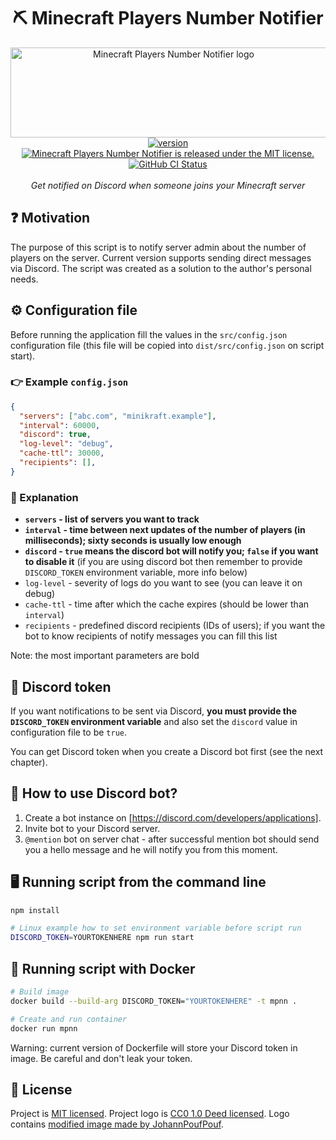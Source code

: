<h1 align="center">⛏️ Minecraft Players Number Notifier</h1>

<p align="center">
  <img src="https://raw.githubusercontent.com/ChrisAraneo/minecraft-players-number-notifier/refs/heads/master/logo.png" alt="Minecraft Players Number Notifier logo" width="506px" height="144px"/>
  <br>
  <a href="https://github.com/ChrisAraneo/minecraft-players-number-notifier/blob/master/package.json"><img src="https://img.shields.io/badge/version-v0.5.3-blue" alt="version"></a>
  <a href="https://github.com/ChrisAraneo/minecraft-players-number-notifier/blob/main/LICENSE"><img src="https://img.shields.io/badge/license-MIT-blue.svg" alt="Minecraft Players Number Notifier is released under the MIT license."></a>
  <a href="https://github.com/ChrisAraneo/minecraft-players-number-notifier/actions/workflows/node.js.yml"><img alt="GitHub CI Status" src="https://img.shields.io/github/actions/workflow/status/ChrisAraneo/minecraft-players-number-notifier/node.js.yml?label=CI&logo=GitHub"></a>
  <br>
  <br>
  <em>Get notified on Discord when someone joins your Minecraft server</em>
  <br>
</p>

## ❓ Motivation

The purpose of this script is to notify server admin about the number of players on the server. Current version supports sending direct messages via Discord. The script was created as a solution to the author's personal needs.

## ⚙️ Configuration file

Before running the application fill the values in the `src/config.json` configuration file (this file will be copied into `dist/src/config.json` on script start).

### 👉 Example `config.json`

```json
{
  "servers": ["abc.com", "minikraft.example"],
  "interval": 60000,
  "discord": true,
  "log-level": "debug",
  "cache-ttl": 30000,
  "recipients": [],
}
```

### 💬 Explanation

- **`servers` - list of servers you want to track**
- **`interval` - time between next updates of the number of players (in milliseconds); sixty seconds is usually low enough**
- **`discord` - `true` means the discord bot will notify you; `false` if you want to disable it** (if you are using discord bot then remember to provide `DISCORD_TOKEN` environment variable, more info below)
- `log-level` - severity of logs do you want to see (you can leave it on debug)
- `cache-ttl` - time after which the cache expires (should be lower than `interval`)
- `recipients` - predefined discord recipients (IDs of users); if you want the bot to know recipients of notify messages you can fill this list

Note: the most important parameters are bold

## 🔑 Discord token

If you want notifications to be sent via Discord, **you must provide the `DISCORD_TOKEN` environment variable** and also set the `discord` value in configuration file to be `true`.

You can get Discord token when you create a Discord bot first (see the next chapter).

## 🤖 How to use Discord bot?

1. Create a bot instance on [https://discord.com/developers/applications].
2. Invite bot to your Discord server.
3. `@mention` bot on server chat - after successful mention bot should send you a hello message and he will notify you from this moment.

## 🖥️ Running script from the command line

```bash
npm install
```

```bash
# Linux example how to set environment variable before script run
DISCORD_TOKEN=YOURTOKENHERE npm run start
```

## 🐋 Running script with Docker

```bash
# Build image
docker build --build-arg DISCORD_TOKEN="YOURTOKENHERE" -t mpnn .
```

```bash
# Create and run container
docker run mpnn
```

Warning: current version of Dockerfile will store your Discord token in image. Be careful and don't leak your token.

## 📜 License

Project is [MIT licensed](LICENSE).
Project logo is [CC0 1.0 Deed licensed](https://creativecommons.org/publicdomain/zero/1.0/deed.en). Logo contains [modified image made by JohannPoufPouf](https://openverse.org/image/93f54523-5ce1-469a-9cf6-531f0ca8b6ea).
